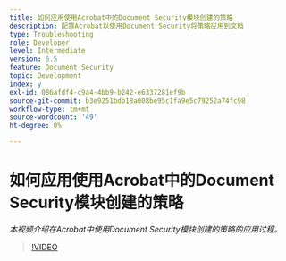 ```yaml
---
title: 如何应用使用Acrobat中的Document Security模块创建的策略
description: 配置Acrobat以使用Document Security将策略应用到文档
type: Troubleshooting
role: Developer
level: Intermediate
version: 6.5
feature: Document Security
topic: Development
index: y
exl-id: 086afdf4-c9a4-4bb9-b242-e6337281ef9b
source-git-commit: b3e9251bdb18a008be95c1fa9e5c79252a74fc98
workflow-type: tm+mt
source-wordcount: '49'
ht-degree: 0%

---
```


# 如何应用使用Acrobat中的Document Security模块创建的策略

*本视频介绍在Acrobat中使用Document Security模块创建的策略的应用过程。*

>[!VIDEO](https://video.tv.adobe.com/v/335486?quality=12&learn=on)

